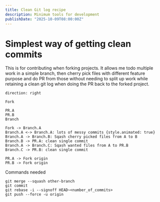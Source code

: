 ```yaml
---
title: Clean Git log recipe
description: Minimum tools for development
publishDate: "2025-10-09T08:00:00Z"
---
```


# Simplest way of getting clean commits

This is for contributing when forking projects.
It allows me todo multiple work in a simple branch, then cherry pick files with different feature purpose and do PR from those without needing to split up work while retaining a clean git log when doing the PR back to the forked project.

```d2 sketch pad=50
direction: right

Fork

PR.A
PR.B
Branch

Fork -> Branch.A
Branch.A <-> Branch.A: lots of messy commits {style.animated: true}
Branch.A -> Branch.B: Sqash cherry picked files from A to B
Branch.B -> PR.A: clean single commit
Branch.A -> Branch.C: Sqash wanted files from A to PR.B
Branch.C -> PR.B: clean single commit

PR.A -> Fork origin
PR.B -> Fork origin
```

Commands needed

```
git merge --squash other-branch
git commit
git rebase -i --signoff HEAD~<number_of_commits> 
git push --force -u origin
```
